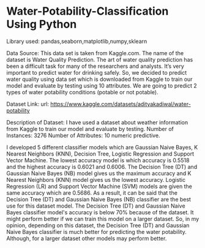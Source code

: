 # Water-Potability-Classification Using Python

Library used: pandas,seaborn,matplotlib,numpy,sklearn

Data Source: This data set is taken from Kaggle.com. The name of the dataset is Water Quality Prediction. The art of water quality prediction has been a difficult task for many of the researchers and analysts. It’s very important to predict water for drinking safely. So, we decided to predict water quality using data set which is downloaded from Kaggle to train our model and evaluate by testing using 10 attributes. We are going to predict 2 types of water potability conditions (potable or not potable). 

Dataset Link:
url: https://www.kaggle.com/datasets/adityakadiwal/water-potability

Description of Dataset:
I have used a dataset about weather information from Kaggle to train our model and evaluate by testing.
Number of Instances: 3276
Number of Attributes: 10 numeric predictive.


I developed 5 different classifier models which are Gaussian Naive Bayes, K Nearest Neighbors (KNN), Decision Tree, Logistic Regression and Support Vector Machine. The lowest accuracy model is which accuracy is 0.5518 and the highest accuracy is 0.6021 and 0.6006. The Decision Tree (DT) and Gaussian Naive Bayes (NB) model gives us the maximum accuracy and K Nearest Neighbors (KNN) model gives us the lowest accuracy. Logistic Regression (LR) and Support Vector Machine (SVM) models are given the same accuracy which are 0.5686. As a result, it can be said that the Decision Tree (DT) and Gaussian Naive Bayes (NB) classifier are the best use for this dataset model. The Decision Tree (DT) and Gaussian Naive Bayes classifier model's accuracy is below 70% because of the dataset. It might perform better if we can train this model on a larger dataset.
So, in my opinion, depending on this dataset, the Decision Tree (DT) and Gaussian Naive Bayes classifier is much better for predicting the water potability. Although, for a larger dataset other models may perform better.

